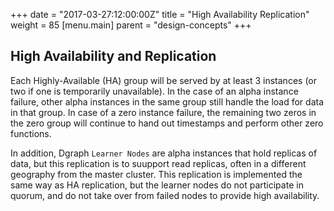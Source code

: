 +++
date = "2017-03-27:12:00:00Z"
title = "High Availability Replication"
weight = 85
[menu.main]
    parent = "design-concepts"
+++
## High Availability and Replication
Each Highly-Available (HA) group will be served by at least 3 instances (or two if one is temporarily unavailable). In the case of an alpha instance
failure, other alpha instances in the same group still handle the load for data in that group. In case of a zero instance failure, the remaining two zeros in the zero group will continue to hand out timestamps and perform other zero functions.

In addition, Dgraph `Learner Nodes` are alpha instances that hold replicas of data, but this replication is to suupport read replicas, often in a different geography from the master cluster. This replication is implemented the same way as HA replication, but the learner nodes do not participate in quorum, and do not take over from failed nodes to provide high availability.
